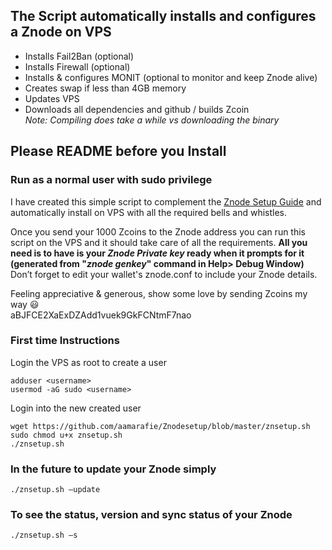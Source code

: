 ## **The Script automatically installs and configures a Znode on VPS**

* Installs Fail2Ban (optional)
* Installs Firewall (optional)
* Installs & configures MONIT (optional to monitor and keep Znode alive)
* Creates swap if less than 4GB memory
* Updates VPS
* Downloads all dependencies and github / builds Zcoin<br/>
  _Note: Compiling does take a while vs downloading the binary_


## **Please README before you Install**
### **Run as a normal user with sudo privilege**

I have created this simple script to complement the [Znode Setup Guide](https://zcoin.io/zcoin-znode-setup-guide/) and automatically install on VPS with all the required bells and whistles. <br/>

Once you send your 1000 Zcoins to the Znode address you can run this script on the VPS and it should take care of all the requirements. **All you need is to have is your _Znode Private key_ ready when it prompts for it <br/>**
**(generated from "_znode genkey_" command in Help> Debug Window)<br/>**
Don’t forget to edit your wallet's znode.conf to include your Znode details.

Feeling appreciative & generous, show some love by sending Zcoins my way :smiley:<br/>
aBJFCE2XaExDZAdd1vuek9GkFCNtmF7nao


### **First time Instructions**
Login the VPS as root to create a user
```
adduser <username>
usermod -aG sudo <username>
```
Login into the new created user
```
wget https://github.com/aamarafie/Znodesetup/blob/master/znsetup.sh
sudo chmod u+x znsetup.sh
./znsetup.sh
```
### **In the future to update your Znode simply**
```
./znsetup.sh –update
```

### **To see the status, version and sync status of your Znode**
```
./znsetup.sh –s
```
